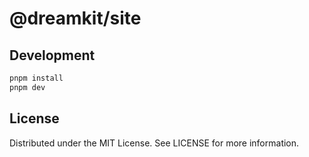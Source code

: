 # @dreamkit/site

## Development

```sh
pnpm install
pnpm dev
```

## License

Distributed under the MIT License. See LICENSE for more information.
